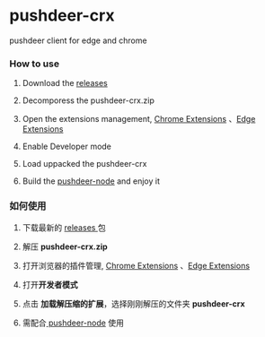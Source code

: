 # pushdeer-crx
pushdeer client for edge and chrome

### How to use

1. Download the [releases ](https://github.com/xkrfer/pushdeer-crx/releases)

2. Decomporess the pushdeer-crx.zip

3. Open the extensions management, [Chrome Extensions](chrome://extensions/) 、[Edge Extensions](edge://extensions)

4. Enable Developer mode

5. Load uppacked the pushdeer-crx

6. Build the [ pushdeer-node](https://github.com/xkrfer/pushdeer-node)  and enjoy it

### 如何使用

1. 下载最新的 [releases ](https://github.com/xkrfer/pushdeer-crx/releases) 包

2. 解压 **pushdeer-crx.zip**

3. 打开浏览器的插件管理, [Chrome Extensions](chrome://extensions/) 、[Edge Extensions](edge://extensions)

4. 打开**开发者模式**

5. 点击 **加载解压缩的扩展**，选择刚刚解压的文件夹 **pushdeer-crx**

6. 需配合[ pushdeer-node](https://github.com/xkrfer/pushdeer-node) 使用
